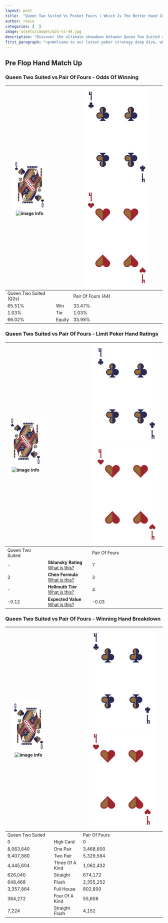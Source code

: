 ```yaml
---
layout: post
title:  "Queen Two Suited Vs Pocket Fours | Which Is The Better Hand In Poker? A Complete Guide"
author: reece
categories: [  ]
image: assets/images/q2s-vs-44.jpg
description: "Discover the ultimate showdown between Queen Two Suited and Pair Of Fours in poker! Uncover the odds, strategies, and scenarios where one hand triumphs over the other. Get ready to up your poker game with this thrilling analysis."
first_paragraph: "<p>Welcome to our latest poker strategy deep dive, where we're pitting two distinct hands against each other in a high-stakes showdown: Queen Two Suited vs Pair Of Fours.</p><p>In the dynamic world of poker, every decision counts, and knowing which hand holds the upper hand is key to your success at the table.</p><p>In this article, we'll dissect these two hands, explore the scenarios where one dominates the other, and equip you with the knowledge to make strategic choices that can tip the odds in your favor.</p><p>Get ready to unravel the intriguing dynamics of these poker hands and elevate your game to new heights.</p>"
---
```




[comment]: # (sp0)

## Pre Flop Hand Match Up

<div class="table hand-ratings" markdown="1"> 



### Queen Two Suited vs Pair Of Fours - Odds Of Winning


    
| ![image info](assets/images/hand1/Q.png) ![image info](assets/images/hand1/2s.png) |  | ![image info](assets/images/hand2/4.png) ![image info](assets/images/hand2/4o.png) |
| -------- | -------- | -------- |
| Queen Two Suited (Q2s) |  | Pair Of Fours (44) |
| 65.51% | Win | 33.47% |
| 1.03% | Tie | 1.03% |
| 66.02% | Equity | 33.98% |




[comment]: # (sp1)



### Queen Two Suited vs Pair Of Fours - Limit Poker Hand Ratings


    
| ![image info](assets/images/hand1/Q.png) ![image info](assets/images/hand1/2s.png) |  | ![image info](assets/images/hand2/4.png) ![image info](assets/images/hand2/4o.png) |
| -------- | -------- | -------- |
| Queen Two Suited |  | Pair Of Fours |
| - | **Sklansky Rating** [What is this?](/sklansky-rating-explained) | 7 |
| 2 | **Chen Formula** [What is this?](/chen-formula-explained) | 3 |
| - | **Hellmuth Tier** [What is this?](/Hellmuth-tier-explained) | 4 |
| -0.12 | **Expected Value** [What is this?](/expected-value-explained) | -0.03 |




[comment]: # (sp2)



### Queen Two Suited vs Pair Of Fours - Winning Hand Breakdown


    
| ![image info](assets/images/hand1/Q.png) ![image info](assets/images/hand1/2s.png) |  | ![image info](assets/images/hand2/4.png) ![image info](assets/images/hand2/4o.png) |
| -------- | -------- | -------- |
| Queen Two Suited |  | Pair Of Fours |
| 0 | High Card | 0 |
| 8,063,640 | One Pair | 3,468,600 |
| 9,407,880 | Two Pair | 5,329,584 |
| 4,445,604 | Three Of A Kind | 1,062,432 |
| 626,040 | Straight | 674,172 |
| 648,468 | Flush | 2,355,252 |
| 3,357,864 | Full House | 802,800 |
| 364,272 | Four Of A Kind | 55,608 |
| 7,224 | Straight Flush | 4,152 |




[comment]: # (sp3)



</div>

[comment]: # (sp4)



[comment]: # (sp5)

